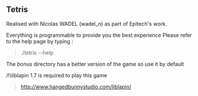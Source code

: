 ## Tetris

Realised with Nicolas WADEL (wadel_n) as part of Epitech's work.

Everything is programmable to provide you the best experience
Please refer to the help page by typing :
> ./tetris --help


The bonus directory has a better version of the game so use it by default

/!\liblapin 1.7 is required to play this game
> http://www.hangedbunnystudio.com/liblapin/
